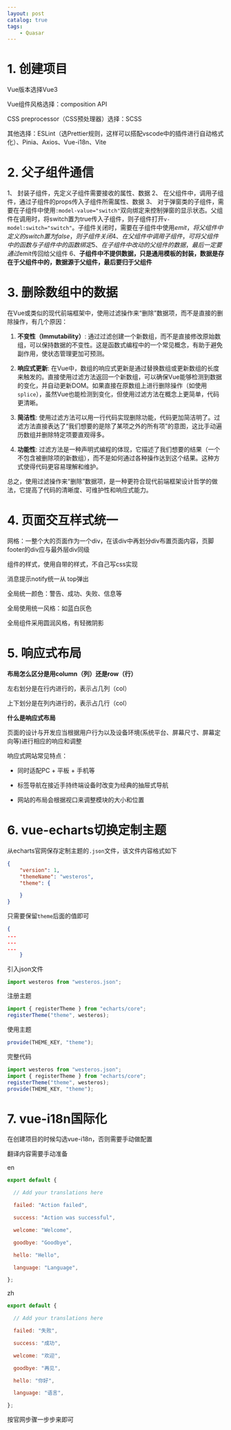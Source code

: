 ```yaml
---
layout: post   	
catalog: true 	
tags:
    - Quasar
---
```


# 1. 创建项目

Vue版本选择Vue3

Vue组件风格选择：composition API

CSS preprocessor（CSS预处理器）选择：SCSS

其他选择：ESLint（选Prettier规则，这样可以搭配vscode中的插件进行自动格式化）、Pinia、Axios、Vue-i18n、Vite

# 2. 父子组件通信

1、 封装子组件，先定义子组件需要接收的属性、数据
2、 在父组件中，调用子组件，通过子组件的props传入子组件所需属性、数据
3、 对于弹窗类的子组件，需要在子组件中使用`:model-value="switch"`双向绑定来控制弹窗的显示状态。父组件在调用时，将switch置为true传入子组件，则子组件打开`v-model:switch="switch"`。子组件关闭时，需要在子组件中使用$emit，将父组件中定义的switch置为false，则子组件关闭
4、在父组件中调用子组件，可将父组件中的函数与子组件中的函数绑定
5、在子组件中改动的父组件的数据，最后一定要通过$emit传回给父组件
6、**子组件中不提供数据，只是通用模板的封装，数据是存在于父组件中的，数据源于父组件，最后要归于父组件**

# 3. 删除数组中的数据

在Vue或类似的现代前端框架中，使用过滤操作来“删除”数据项，而不是直接的删除操作，有几个原因：

1. **不变性（Immutability）**: 通过过滤创建一个新数组，而不是直接修改原始数组，可以保持数据的不变性。这是函数式编程中的一个常见概念，有助于避免副作用，使状态管理更加可预测。

2. **响应式更新**: 在Vue中，数组的响应式更新是通过替换数组或更新数组的长度来触发的。直接使用过滤方法返回一个新数组，可以确保Vue能够检测到数据的变化，并自动更新DOM。如果直接在原数组上进行删除操作（如使用`splice`），虽然Vue也能检测到变化，但使用过滤方法在概念上更简单，代码更清晰。

3. **简洁性**: 使用过滤方法可以用一行代码实现删除功能，代码更加简洁明了。过滤方法直接表达了“我们想要的是除了某项之外的所有项”的意图，这比手动遍历数组并删除特定项要直观得多。

4. **功能性**: 过滤方法是一种声明式编程的体现，它描述了我们想要的结果（一个不包含被删除项的新数组），而不是如何通过各种操作达到这个结果。这种方式使得代码更容易理解和维护。

总之，使用过滤操作来“删除”数据项，是一种更符合现代前端框架设计哲学的做法，它提高了代码的清晰度、可维护性和响应式能力。

# 4. 页面交互样式统一

网格：一整个大的页面作为一个div，在该div中再划分div布置页面内容，页脚footer的div应与最外层div同级

组件的样式，使用自带的样式，不自己写css实现

消息提示notify统一从 top弹出

全局统一颜色：警告、成功、失败、信息等

全局使用统一风格：如蓝白灰色

全局组件采用圆润风格，有轻微阴影

# 5. 响应式布局

**布局怎么区分是用column（列）还是row（行）**

左右划分是在行内进行的，表示占几列（col）

上下划分是在列内进行的，表示占几行（col）

**什么是响应式布局**

页面的设计与开发应当根据用户行为以及设备环境(系统平台、屏幕尺寸、屏幕定向等)进行相应的响应和调整

响应式网站常见特点：

-   同时适配PC + 平板 + 手机等
    
-   标签导航在接近手持终端设备时改变为经典的抽屉式导航
    
-   网站的布局会根据视口来调整模块的大小和位置
  
# 6. vue-echarts切换定制主题

从echarts官网保存定制主题的`.json`文件，该文件内容格式如下

```json
{
    "version": 1,
    "themeName": "westeros",
    "theme": {

    }
}
```

只需要保留`theme`后面的值即可

```json
{
...
...
...
    }
```

引入json文件

```javascript
import westeros from "westeros.json";
```

注册主题

```javascript
import { registerTheme } from "echarts/core";
registerTheme("theme", westeros);
```

使用主题

```javascript
provide(THEME_KEY, "theme");
```

完整代码

```javascript
import westeros from "westeros.json";
import { registerTheme } from "echarts/core";
registerTheme("theme", westeros);
provide(THEME_KEY, "theme");
```

# 7. vue-i18n国际化

在创建项目的时候勾选vue-i18n，否则需要手动做配置

翻译内容需要手动准备

en

```javascript
export default {

  // Add your translations here

  failed: "Action failed",

  success: "Action was successful",

  welcome: "Welcome",

  goodbye: "Goodbye",

  hello: "Hello",

  language: "Language",

};
```

zh

```javascript
export default {

  // Add your translations here

  failed: "失败",

  success: "成功",

  welcome: "欢迎",

  goodbye: "再见",

  hello: "你好",

  language: "语言",

};
```

按官网步骤一步步来即可